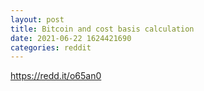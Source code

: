 ```yaml
--- 
layout: post 
title: Bitcoin and cost basis calculation 
date: 2021-06-22 1624421690 
categories: reddit 
--- 
```

https://redd.it/o65an0
